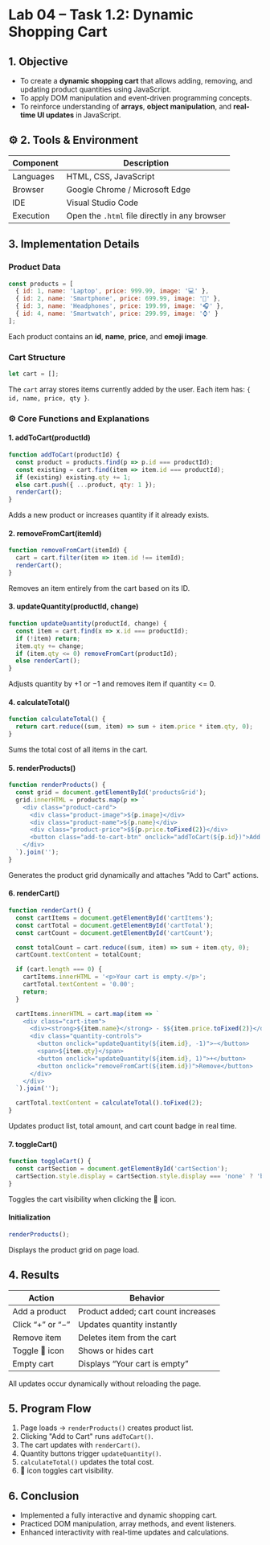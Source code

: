 #  Lab 04 – Task 1.2: Dynamic Shopping Cart

##  1. Objective
- To create a **dynamic shopping cart** that allows adding, removing, and updating product quantities using JavaScript.
- To apply DOM manipulation and event-driven programming concepts.
- To reinforce understanding of **arrays**, **object manipulation**, and **real-time UI updates** in JavaScript.

## ⚙️ 2. Tools & Environment
| Component | Description |
|------------|-------------|
| Languages | HTML, CSS, JavaScript |
| Browser | Google Chrome / Microsoft Edge |
| IDE | Visual Studio Code |
| Execution | Open the `.html` file directly in any browser |

##  3. Implementation Details

###  Product Data
```js
const products = [
  { id: 1, name: 'Laptop', price: 999.99, image: '💻' },
  { id: 2, name: 'Smartphone', price: 699.99, image: '📱' },
  { id: 3, name: 'Headphones', price: 199.99, image: '🎧' },
  { id: 4, name: 'Smartwatch', price: 299.99, image: '⌚' }
];
```
Each product contains an **id**, **name**, **price**, and **emoji image**.

###  Cart Structure
```js
let cart = [];
```
The `cart` array stores items currently added by the user. Each item has: `{ id, name, price, qty }`.

### ⚙️ Core Functions and Explanations

#### 1. addToCart(productId)
```js
function addToCart(productId) {
  const product = products.find(p => p.id === productId);
  const existing = cart.find(item => item.id === productId);
  if (existing) existing.qty += 1;
  else cart.push({ ...product, qty: 1 });
  renderCart();
}
```
Adds a new product or increases quantity if it already exists.

#### 2. removeFromCart(itemId)
```js
function removeFromCart(itemId) {
  cart = cart.filter(item => item.id !== itemId);
  renderCart();
}
```
Removes an item entirely from the cart based on its ID.

#### 3. updateQuantity(productId, change)
```js
function updateQuantity(productId, change) {
  const item = cart.find(x => x.id === productId);
  if (!item) return;
  item.qty += change;
  if (item.qty <= 0) removeFromCart(productId);
  else renderCart();
}
```
Adjusts quantity by +1 or −1 and removes item if quantity <= 0.

#### 4. calculateTotal()
```js
function calculateTotal() {
  return cart.reduce((sum, item) => sum + item.price * item.qty, 0);
}
```
Sums the total cost of all items in the cart.

#### 5. renderProducts()
```js
function renderProducts() {
  const grid = document.getElementById('productsGrid');
  grid.innerHTML = products.map(p => `
    <div class="product-card">
      <div class="product-image">${p.image}</div>
      <div class="product-name">${p.name}</div>
      <div class="product-price">$${p.price.toFixed(2)}</div>
      <button class="add-to-cart-btn" onclick="addToCart(${p.id})">Add to Cart</button>
    </div>
  `).join('');
}
```
Generates the product grid dynamically and attaches "Add to Cart" actions.

#### 6. renderCart()
```js
function renderCart() {
  const cartItems = document.getElementById('cartItems');
  const cartTotal = document.getElementById('cartTotal');
  const cartCount = document.getElementById('cartCount');

  const totalCount = cart.reduce((sum, item) => sum + item.qty, 0);
  cartCount.textContent = totalCount;

  if (cart.length === 0) {
    cartItems.innerHTML = '<p>Your cart is empty.</p>';
    cartTotal.textContent = '0.00';
    return;
  }

  cartItems.innerHTML = cart.map(item => `
    <div class="cart-item">
      <div><strong>${item.name}</strong> - $${item.price.toFixed(2)}</div>
      <div class="quantity-controls">
        <button onclick="updateQuantity(${item.id}, -1)">−</button>
        <span>${item.qty}</span>
        <button onclick="updateQuantity(${item.id}, 1)">+</button>
        <button onclick="removeFromCart(${item.id})">Remove</button>
      </div>
    </div>
  `).join('');

  cartTotal.textContent = calculateTotal().toFixed(2);
}
```
Updates product list, total amount, and cart count badge in real time.

#### 7. toggleCart()
```js
function toggleCart() {
  const cartSection = document.getElementById('cartSection');
  cartSection.style.display = cartSection.style.display === 'none' ? 'block' : 'none';
}
```
Toggles the cart visibility when clicking the 🛒 icon.

#### Initialization
```js
renderProducts();
```
Displays the product grid on page load.

##  4. Results
| Action | Behavior |
|--------|-----------|
| Add a product | Product added; cart count increases |
| Click “+” or “−” | Updates quantity instantly |
| Remove item | Deletes item from the cart |
| Toggle 🛒 icon | Shows or hides cart |
| Empty cart | Displays “Your cart is empty” |

All updates occur dynamically without reloading the page.

##  5. Program Flow
1. Page loads → `renderProducts()` creates product list.
2. Clicking "Add to Cart" runs `addToCart()`.
3. The cart updates with `renderCart()`.
4. Quantity buttons trigger `updateQuantity()`.
5. `calculateTotal()` updates the total cost.
6. 🛒 icon toggles cart visibility.

##  6. Conclusion
- Implemented a fully interactive and dynamic shopping cart.
- Practiced DOM manipulation, array methods, and event listeners.
- Enhanced interactivity with real-time updates and calculations.


